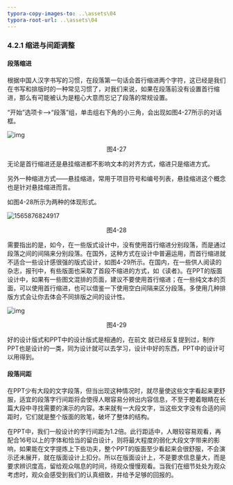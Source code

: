 ```yaml
---
typora-copy-images-to: ..\assets\04
typora-root-url: ..\assets\04
---
```


### 4.2.1  缩进与间距调整

#### **段落缩进**

根据中国人汉字书写的习惯，在段落第一句话会首行缩进两个字符，这已经是我们在书写和排版时的一种常见习惯了，对我们来说，如果在段落前没有设置首行缩进，那么有可能被认为是粗心大意而忘记了段落的常规设置。

“开始”选项卡——>“段落”组，单击组右下角的小三角，会出现如图4-27所示的对话框。

![img](/image028.jpg)

<center>图4-27</center>

无论是首行缩进还是悬挂缩进都不影响文本的对齐方式，缩进只是缩进方式。

另外一种缩进方式——悬挂缩进，常用于项目符号和编号列表，悬挂缩进这个概念也是针对悬挂缩进而言。

如图4-28所示为两种的体现形式。

![1565876824917](/1565876824917.png)

<center>图4-28</center>

需要指出的是，如今，在一些版式设计中，没有使用首行缩进分别段落，而是通过段落之间的间隔来分别段落。在国外，这种方式在设计中普遍运用，而首行缩进就不适合一些设计感很强的版式设计，如图4-29所示。在国内，在一些供人阅读的杂志，报刊中，有些版面也采取了首段不缩进的方式，如《读者》。在PPT的版面设计中，如果有一些图文混排的页面，建议不要使用首行缩进；在一些纯文本的页面，可以使用首行缩进，也可以借鉴一下使用空白间隔来区分段落。多使用几种排版方式会让你去体会不同排版之间的设计性。

![img](/image032.jpg)

<center>图4-29</center>

好的设计版式和PPT中的设计版式是相通的，在前文 就已经反复提到过，制作PPT也是设计的一类，同为设计就可以去学习，设计中好的东西，PPT中的设计可以用得到。

#### **段落间距**

在PPT少有大段的文字段落，但当出现这种情况时，就尽量使这些文字看起来更舒服，适宜的段落字行间距将会使得人眼容易分辨出内容信息，不至于瞪着眼睛在长篇大段中寻找需要的演示的内容。本来就有一大段文字，当这些文字没有合适的间距时，它们就是整个版面的败笔，破坏了整体的结构。

在PPT中，我们一般设计的字行间距为1.2倍。此行距适中，人眼较容易观看，再配合16号以上的字体和恰当的留白设计，则将最大程度的弱化大段文字带来的影响，如果能在文字提炼上下些功夫，整个PPT的版面至少看起来会很舒服，不会演示还未展开，就在版面设计上扣分。所以在版面设计上，不是要求信息量大，而是要求辨识度高，留给观众喘息的时间，待观众慢慢观看。当我们在细节处处为观众考虑时，观众会感受到我们的认真细致，并给予足够的回报的。